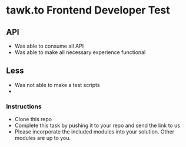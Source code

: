 # tawk.to Frontend Developer Test

## API

- Was able to consume all API
- Was able to make all necessary experience functional

## Less

- Was not able to make a test scripts
-

### Instructions

- Clone this repo
- Complete this task by pushing it to your repo and send the link to us
- Please incorporate the included modules into your solution. Other modules are up to you.

